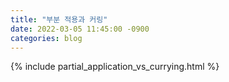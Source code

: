 ```yaml
---
title: "부분 적용과 커링"
date: 2022-03-05 11:45:00 -0900
categories: blog
---
```


{% include partial_application_vs_currying.html %}
